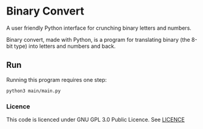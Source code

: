 # Binary Convert
A user friendly Python interface for crunching binary letters and numbers.

Binary convert, made with Python, is a program for translating binary (the 8-bit type) into letters and numbers and back.
## Run
Running this program requires one step:
```bash
python3 main/main.py
```
### Licence
This code is licenced under GNU GPL 3.0 Public Licence.
See [LICENCE](LICENCE)
